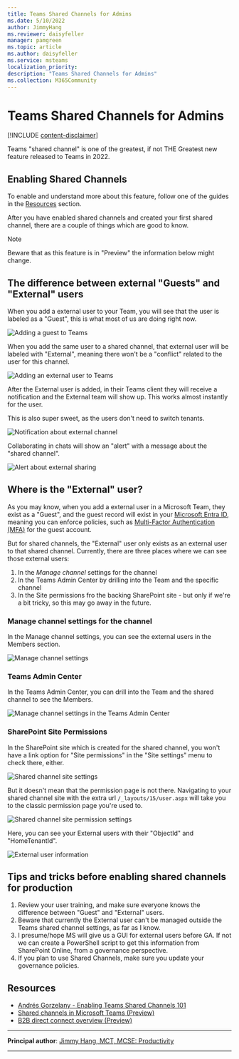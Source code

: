 ```yaml
---
title: Teams Shared Channels for Admins
ms.date: 5/10/2022
author: JimmyHang
ms.reviewer: daisyfeller
manager: pamgreen
ms.topic: article
ms.author: daisyfeller
ms.service: msteams
localization_priority: 
description: "Teams Shared Channels for Admins"
ms.collection: M365Community
---
```


# Teams Shared Channels for Admins

[!INCLUDE [content-disclaimer](includes/content-disclaimer.md)]

Teams "shared channel" is one of the greatest, if not THE Greatest new feature released to Teams in 2022.

## Enabling Shared Channels

To enable and understand more about this feature, follow one of the guides in the [Resources](#resources) section.

After you have enabled shared channels and created your first shared channel, there are a couple of things which are good to know.

> [!NOTE]
> Beware that as this feature is in "Preview" the information below might change.

## The difference between external "Guests" and "External" users

When you add a external user to your Team, you will see that the user is labeled as a "Guest", this is what most of us are doing right now.

![Adding a guest to Teams](media/teams-shared-channel-for-admins/tsc01.png)

When you add the same user to a shared channel, that external user will be labeled with "External", meaning there won't be a "conflict" related to the user for this channel.

![Adding an external user to Teams](media/teams-shared-channel-for-admins/tsc02.png)

After the External user is added, in their Teams client they will receive a notification and the External team will show up. This works almost instantly for the user.

This is also super sweet, as the users don't need to switch tenants.

![Notification about external channel](media/teams-shared-channel-for-admins/tsc03.png)

Collaborating in chats will show an "alert" with a message about the "shared channel".

![Alert about external sharing](media/teams-shared-channel-for-admins/tsc04.png)

## Where is the "External" user?

As you may know, when you add a external user in a Microsoft Team, they exist as a "Guest", and the guest record will exist in your [Microsoft Entra ID](glossary.md#azure-active-directory-aad), meaning you can enforce policies, such as [Multi-Factor Authentication (MFA)](glossary.md#multi-factor-authentication-mfa) for the guest account.

But for shared channels, the "External" user only exists as an external user to that shared channel. Currently, there are three places where we can see those external users:

1. In the *Manage channel* settings for the channel
1. In the Teams Admin Center by drilling into the Team and the specific channel
1. In the Site permissions fro the backing SharePoint site - but only if we're a bit tricky, so this may go away in the future.

### Manage channel settings for the channel

In the Manage channel settings, you can see the external users in the Members section.

![Manage channel settings](media/teams-shared-channel-for-admins/tsc08.png)

### Teams Admin Center

In the Teams Admin Center, you can drill into the Team and the shared channel to see the Members.

![Manage channel settings in the Teams Admin Center](media/teams-shared-channel-for-admins/tsc09.png)

### SharePoint Site Permissions

In the SharePoint site which is created for the shared channel, you won't have a link option for "Site permissions" in the "Site settings" menu to check there, either.

![Shared channel site settings](media/teams-shared-channel-for-admins/tsc05.png)

But it doesn't mean that the permission page is not there. Navigating to your shared channel site with the extra url `/_layouts/15/user.aspx` will take you to the classic permission page you're used to.

![Shared channel site permission settings](media/teams-shared-channel-for-admins/tsc06.png)

Here, you can see your External users with their "ObjectId" and "HomeTenantId".

![External user information](media/teams-shared-channel-for-admins/tsc07.png)

## Tips and tricks before enabling shared channels for production

1. Review your user training, and make sure everyone knows the difference between "Guest" and "External" users.
2. Beware that currently the External user can't be managed outside the Teams shared channel settings, as far as I know.
3. I presume/hope MS will give us a GUI for external users before GA. If not we can create a PowerShell script to get this information from SharePoint Online, from a governance perspective.
4. If you plan to use Shared Channels, make sure you update your governance policies.

## Resources

* [Andrés Gorzelany - Enabling Teams Shared Channels 101](https://get-itips.capazero.net/posts/shared-channels-101)
* [Shared channels in Microsoft Teams (Preview)](/microsoftteams/shared-channels)
* [B2B direct connect overview (Preview)](/azure/active-directory/external-identities/b2b-direct-connect-overview)

---

**Principal author**: [Jimmy Hang, MCT, MCSE: Productivity](https://www.linkedin.com/in/jimmyhang/)

---
